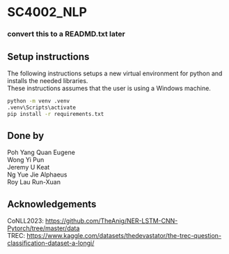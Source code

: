 # SC4002_NLP

### convert this to a READMD.txt later  

## Setup instructions

The following instructions setups a new virtual environment for python and installs the needed libraries.  
These instructions assumes that the user is using a Windows machine.  

```cmd
python -m venv .venv
.venv\Scripts\activate
pip install -r requirements.txt
```

## Done by
Poh Yang Quan Eugene  
Wong Yi Pun  
Jeremy U Keat  
Ng Yue Jie Alphaeus  
Roy Lau Run-Xuan  

## Acknowledgements
CoNLL2023: https://github.com/TheAnig/NER-LSTM-CNN-Pytorch/tree/master/data  
TREC: https://www.kaggle.com/datasets/thedevastator/the-trec-question-classification-dataset-a-longi/  
